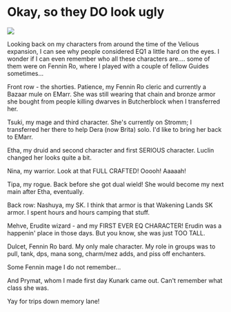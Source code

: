 # Okay, so they DO look ugly

![](../images/allofthem.jpg)

Looking back on my characters from around the time of the Velious expansion, I can see why people considered EQ1 a little hard on the eyes. I wonder if I can even remember who all these characters are.... some of them were on Fennin Ro, where I played with a couple of fellow Guides sometimes...

Front row - the shorties. Patience, my Fennin Ro cleric and currently a Bazaar mule on EMarr. She was still wearing that chain and bronze armor she bought from people killing dwarves in Butcherblock when I transferred her.

Tsuki, my mage and third character. She's currently on Stromm; I transferred her there to help Dera (now Brita) solo. I'd like to bring her back to EMarr.

Etha, my druid and second character and first SERIOUS character. Luclin changed her looks quite a bit.

Nina, my warrior. Look at that FULL CRAFTED! Ooooh! Aaaaah!

Tipa, my rogue. Back before she got dual wield! She would become my next main after Etha, eventually.

Back row: Nashuya, my SK. I think that armor is that Wakening Lands SK armor. I spent hours and hours camping that stuff.

Mehve, Erudite wizard - and my FIRST EVER EQ CHARACTER! Erudin was a happenin' place in those days. But you know, she was just TOO TALL.

Dulcet, Fennin Ro bard. My only male character. My role in groups was to pull, tank, dps, mana song, charm/mez adds, and piss off enchanters.

Some Fennin mage I do not remember...

And Prymat, whom I made first day Kunark came out. Can't remember what class she was.

Yay for trips down memory lane!
